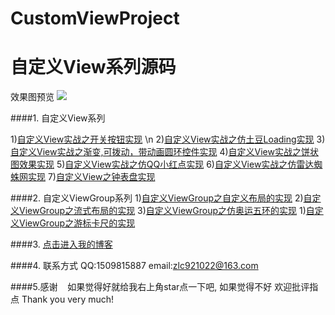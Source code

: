 # CustomViewProject
自定义View系列源码
====
效果图预览
![](https://github.com/zlc921022/LookMvpProject/raw/master/image/beauty.png)

####1. 自定义View系列

  1)[自定义View实战之开关按钮实现](https://blog.csdn.net/rjgcszlc/article/details/80977898) \n
  2)[自定义View实战之仿土豆Loading实现](https://blog.csdn.net/rjgcszlc/article/details/80978184)
  3)[自定义View实战之渐变,可拨动，带动画圆环控件实现](https://blog.csdn.net/rjgcszlc/article/details/80991937)
  4)[自定义View实战之饼状图效果实现](https://blog.csdn.net/rjgcszlc/article/details/80992243)
  5)[自定义View实战之仿QQ小红点实现](https://blog.csdn.net/rjgcszlc/article/details/80992634)
  6)[自定义View实战之仿雷达蜘蛛网实现](https://blog.csdn.net/rjgcszlc/article/details/80992909)
  7)[自定义View之钟表盘实现](https://blog.csdn.net/rjgcszlc/article/details/80993684)

####2. 自定义ViewGroup系列
    1)[自定义ViewGroup之自定义布局的实现](https://blog.csdn.net/rjgcszlc/article/details/81007284)
    2)[自定义ViewGroup之流式布局的实现](https://blog.csdn.net/rjgcszlc/article/details/81007638)
    3)[自定义ViewGroup之仿奥运五环的实现](https://blog.csdn.net/rjgcszlc/article/details/81007940)
    1)[自定义ViewGroup之游标卡尺的实现](https://blog.csdn.net/rjgcszlc/article/details/81008461)

####3. [点击进入我的博客](http://blog.csdn.net/rjgcszlc "尽人事看天意")

####4. 联系方式
    QQ:1509815887
    email:zlc921022@163.com

####5.感谢
    如果觉得好就给我右上角star点一下吧, 如果觉得不好 欢迎批评指点 Thank you very much!
